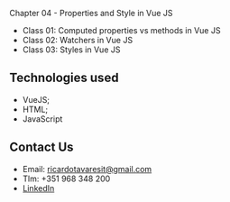 Chapter 04 - Properties and Style in Vue JS

- Class 01: Computed properties vs methods in Vue JS
- Class 02: Watchers in Vue JS
- Class 03: Styles in Vue JS

## Technologies used
- VueJS;
- HTML;
- JavaScript

## Contact Us

- Email: ricardotavaresit@gmail.com
- Tlm: +351 968 348 200
- [LinkedIn](https://www.linkedin.com/in/ricardotavaresit/)
